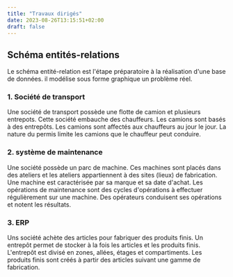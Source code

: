 ```yaml
---
title: "Travaux dirigés"
date: 2023-08-26T13:15:51+02:00
draft: false
---
```


## Schéma entités-relations

Le schéma entité-relation est l'étape préparatoire à la réalisation d'une base de données. il modélise sous forme graphique un problème réel.

### 1. Société de transport

Une société de transport possède une flotte de camion et plusieurs entrepots. Cette société embauche des chauffeurs. Les camions sont basés à des entrepôts. Les camions sont affectés aux chauffeurs au jour le jour.
La nature du permis limite les camions que le chauffeur peut conduire.



### 2. système de maintenance

Une société possède un parc de machine. Ces machines sont placés dans des ateliers et les ateliers appartiennent à des sites (lieux) de fabrication. Une machine est caractérisée par sa marque et sa date d'achat. Les opérations de maintenance sont des cycles d'opérations à effectuer régulièrement sur une machine. Des opérateurs conduisent ses opérations et notent les résultats.

### 3. ERP

Uns société achète des articles pour fabriquer des produits finis. Un entrepôt permet de stocker à la fois les articles et les produits finis. L'entrepôt est divisé en zones, allées, étages et compartiments. Les produits finis sont créés à partir des articles suivant une gamme de fabrication.
